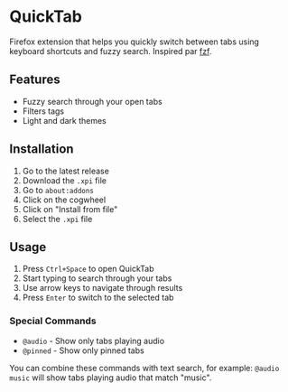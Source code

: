 # QuickTab

Firefox extension that helps you quickly switch between tabs using keyboard shortcuts and fuzzy search.
Inspired par [fzf](https://github.com/junegunn/fzf).

## Features

- Fuzzy search through your open tabs
- Filters tags
- Light and dark themes

## Installation

1. Go to the latest release
2. Download the `.xpi` file
3. Go to `about:addons`
4. Click on the cogwheel
5. Click on "Install from file"
6. Select the `.xpi` file

## Usage

1. Press `Ctrl+Space` to open QuickTab
2. Start typing to search through your tabs
3. Use arrow keys to navigate through results
4. Press `Enter` to switch to the selected tab

### Special Commands

- `@audio` - Show only tabs playing audio
- `@pinned` - Show only pinned tabs

You can combine these commands with text search, for example: `@audio music` will show tabs playing audio that match "music".
